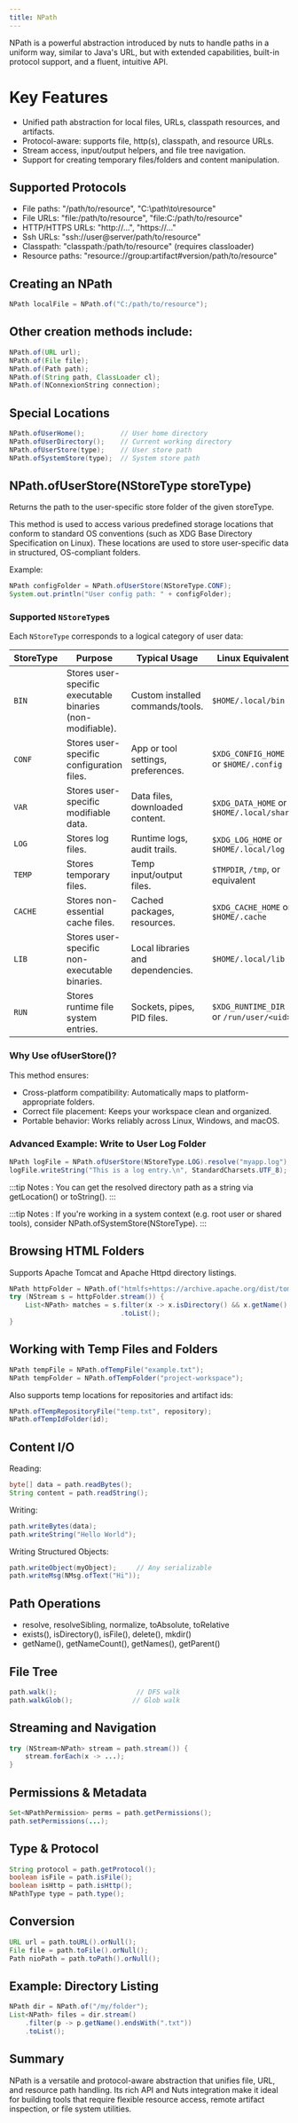 ```yaml
---
title: NPath
---
```




NPath is a powerful abstraction introduced by nuts to handle paths in a uniform way, similar to Java's URL, but with extended capabilities, built-in protocol support, and a fluent, intuitive API.

# Key Features

- Unified path abstraction for local files, URLs, classpath resources, and artifacts.
- Protocol-aware: supports file, http(s), classpath, and resource URLs.
- Stream access, input/output helpers, and file tree navigation.
- Support for creating temporary files/folders and content manipulation.

## Supported Protocols

- File paths: "/path/to/resource", "C:\\path\\to\\resource"
- File URLs: "file:/path/to/resource", "file:C:/path/to/resource"
- HTTP/HTTPS URLs: "http://...", "https://..."
- Ssh URLs: "ssh://user@server/path/to/resource"
- Classpath: "classpath:/path/to/resource" (requires classloader)
- Resource paths: "resource://group:artifact#version/path/to/resource"

## Creating an NPath

```java
NPath localFile = NPath.of("C:/path/to/resource");
```

## Other creation methods include:


```java
NPath.of(URL url);
NPath.of(File file);
NPath.of(Path path);
NPath.of(String path, ClassLoader cl);
NPath.of(NConnexionString connection);
```

## Special Locations

```java
NPath.ofUserHome();         // User home directory
NPath.ofUserDirectory();    // Current working directory
NPath.ofUserStore(type);    // User store path
NPath.ofSystemStore(type);  // System store path
```

## NPath.ofUserStore(NStoreType storeType)

Returns the path to the user-specific store folder of the given storeType.

This method is used to access various predefined storage locations that conform to standard OS conventions (such as XDG Base Directory Specification on Linux). These locations are used to store user-specific data in structured, OS-compliant folders.

Example:
```java
NPath configFolder = NPath.ofUserStore(NStoreType.CONF);
System.out.println("User config path: " + configFolder);
```

### Supported `NStoreType`s

Each `NStoreType` corresponds to a logical category of user data:

| StoreType | Purpose | Typical Usage | Linux Equivalent |
|-----------|---------|---------------|------------------|
| `BIN`     | Stores user-specific executable binaries (non-modifiable). | Custom installed commands/tools. | `$HOME/.local/bin` |
| `CONF`    | Stores user-specific configuration files. | App or tool settings, preferences. | `$XDG_CONFIG_HOME` or `$HOME/.config` |
| `VAR`     | Stores user-specific modifiable data. | Data files, downloaded content. | `$XDG_DATA_HOME` or `$HOME/.local/share` |
| `LOG`     | Stores log files. | Runtime logs, audit trails. | `$XDG_LOG_HOME` or `$HOME/.local/log` |
| `TEMP`    | Stores temporary files. | Temp input/output files. | `$TMPDIR`, `/tmp`, or equivalent |
| `CACHE`   | Stores non-essential cache files. | Cached packages, resources. | `$XDG_CACHE_HOME` or `$HOME/.cache` |
| `LIB`     | Stores user-specific non-executable binaries. | Local libraries and dependencies. | `$HOME/.local/lib` |
| `RUN`     | Stores runtime file system entries. | Sockets, pipes, PID files. | `$XDG_RUNTIME_DIR` or `/run/user/<uid>` |


### Why Use ofUserStore()?
This method ensures:
- Cross-platform compatibility: Automatically maps to platform-appropriate folders.
- Correct file placement: Keeps your workspace clean and organized.
- Portable behavior: Works reliably across Linux, Windows, and macOS.

### Advanced Example: Write to User Log Folder

```java
NPath logFile = NPath.ofUserStore(NStoreType.LOG).resolve("myapp.log");
logFile.writeString("This is a log entry.\n", StandardCharsets.UTF_8);
```

:::tip
Notes : You can get the resolved directory path as a string via getLocation() or toString().
:::

:::tip
Notes : If you're working in a system context (e.g. root user or shared tools), consider NPath.ofSystemStore(NStoreType).
:::


## Browsing HTML Folders
Supports Apache Tomcat and Apache Httpd directory listings.

```java
NPath httpFolder = NPath.of("htmlfs+https://archive.apache.org/dist/tomcat/");
try (NStream s = httpFolder.stream()) {
    List<NPath> matches = s.filter(x -> x.isDirectory() && x.getName().matches("tomcat-[0-9.]+"))
                            .toList();
}
```

## Working with Temp Files and Folders

```java
NPath tempFile = NPath.ofTempFile("example.txt");
NPath tempFolder = NPath.ofTempFolder("project-workspace");
```

Also supports temp locations for repositories and artifact ids:

```java
NPath.ofTempRepositoryFile("temp.txt", repository);
NPath.ofTempIdFolder(id);
```


## Content I/O
Reading:

```java
byte[] data = path.readBytes();
String content = path.readString();
```

Writing:

```java
path.writeBytes(data);
path.writeString("Hello World");
```

Writing Structured Objects:

```java
path.writeObject(myObject);     // Any serializable
path.writeMsg(NMsg.ofText("Hi"));
```


## Path Operations
- resolve, resolveSibling, normalize, toAbsolute, toRelative
- exists(), isDirectory(), isFile(), delete(), mkdir()
- getName(), getNameCount(), getNames(), getParent()

## File Tree

```java
path.walk();                    // DFS walk
path.walkGlob();               // Glob walk
```

## Streaming and Navigation
```java
try (NStream<NPath> stream = path.stream()) {
    stream.forEach(x -> ...);
}
```

## Permissions & Metadata

```java
Set<NPathPermission> perms = path.getPermissions();
path.setPermissions(...);
```

## Type & Protocol

```java
String protocol = path.getProtocol();
boolean isFile = path.isFile();
boolean isHttp = path.isHttp();
NPathType type = path.type();
```

## Conversion

```java
URL url = path.toURL().orNull();
File file = path.toFile().orNull();
Path nioPath = path.toPath().orNull();
```


## Example: Directory Listing
```java
NPath dir = NPath.of("/my/folder");
List<NPath> files = dir.stream()
    .filter(p -> p.getName().endsWith(".txt"))
    .toList();
```

## Summary
NPath is a versatile and protocol-aware abstraction that unifies file, URL, and resource path handling. Its rich API and Nuts integration make it ideal for building tools that require flexible resource access, remote artifact inspection, or file system utilities.



